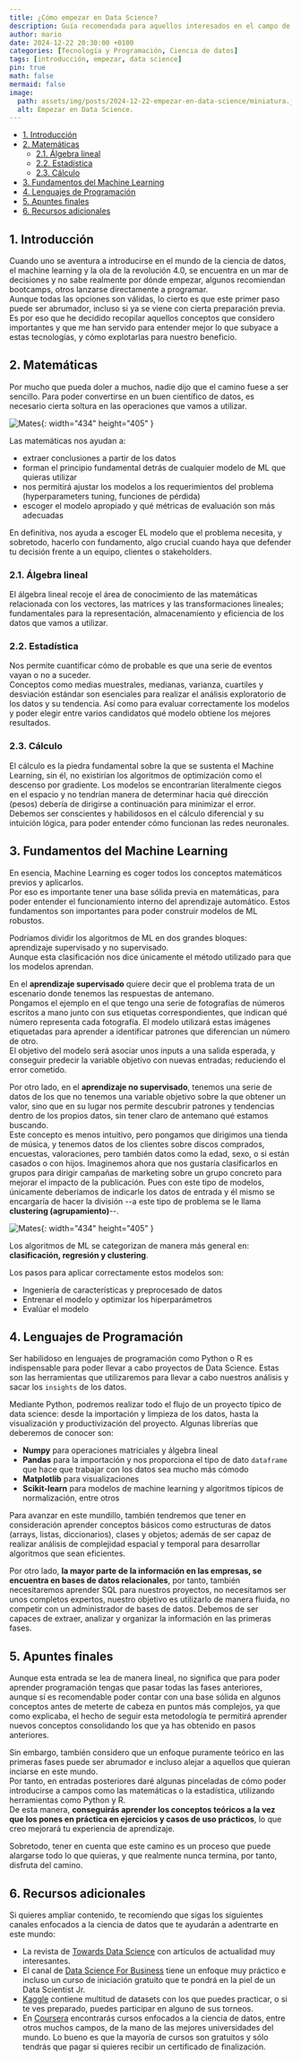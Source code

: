 ```yaml
---
title: ¿Cómo empezar en Data Science?
description: Guía recomendada para aquellos interesados en el campo de Data Science y no saben por dónde empezar.
author: mario
date: 2024-12-22 20:30:00 +0100
categories: [Tecnología y Programación, Ciencia de datos]
tags: [introducción, empezar, data science]
pin: true
math: false
mermaid: false
image:
  path: assets/img/posts/2024-12-22-empezar-en-data-science/miniatura.jpeg
  alt: Empezar en Data Science.
---
```



- [1. Introducción](#1-introducción)
- [2. Matemáticas](#2-matemáticas)
  - [2.1. Álgebra lineal](#21-álgebra-lineal)
  - [2.2. Estadística](#22-estadística)
  - [2.3. Cálculo](#23-cálculo)
- [3. Fundamentos del Machine Learning](#3-fundamentos-del-machine-learning)
- [4. Lenguajes de Programación](#4-lenguajes-de-programación)
- [5. Apuntes finales](#5-apuntes-finales)
- [6. Recursos adicionales](#6-recursos-adicionales)



## 1. Introducción

Cuando uno se aventura a introducirse en el mundo de la ciencia de datos, el machine learning y la ola de la revolución 4.0, se encuentra en un mar de decisiones y no sabe realmente por dónde empezar, algunos recomiendan bootcamps, otros lanzarse directamente a programar.  
Aunque todas las opciones son válidas, lo cierto es que este primer paso puede ser abrumador, incluso si ya se viene con cierta preparación previa. Es por eso que he decidido recopilar aquellos conceptos que considero importantes y que me han servido para entender mejor lo que subyace a estas tecnologías, y cómo explotarlas para nuestro beneficio.


## 2. Matemáticas

Por mucho que pueda doler a muchos, nadie dijo que el camino fuese a ser sencillo. Para poder convertirse en un buen científico de datos, es necesario cierta soltura en las operaciones que vamos a utilizar.

![Mates](assets/img/posts/2024-12-22-empezar-en-data-science/mates.jpg){: width="434" height="405" }

Las matemáticas nos ayudan a:
- extraer conclusiones a partir de los datos
- forman el principio fundamental detrás de cualquier modelo de ML que quieras utilizar
- nos permitirá ajustar los modelos a los requerimientos del problema (hyperparameters tuning, funciones de pérdida)
- escoger el modelo apropiado y qué métricas de evaluación son más adecuadas

En definitiva, nos ayuda a escoger EL modelo que el problema necesita, y sobretodo, hacerlo con fundamento, algo crucial cuando haya que defender tu decisión frente a un equipo, clientes o stakeholders.
 

### 2.1. Álgebra lineal

El álgebra lineal recoje el área de conocimiento de las matemáticas relacionada con los vectores, las matrices y las transformaciones lineales; fundamentales para la representación, almacenamiento y eficiencia de los datos que vamos a utilizar.


### 2.2. Estadística

Nos permite cuantificar cómo de probable es que una serie de eventos vayan o no a suceder.  
Conceptos como medias muestrales, medianas, varianza, cuartiles y desviación estándar son esenciales para realizar el análisis exploratorio de los datos y su tendencia. Así como para evaluar correctamente los modelos y poder elegir entre varios candidatos qué modelo obtiene los mejores resultados.


### 2.3. Cálculo

El cálculo es la piedra fundamental sobre la que se sustenta el Machine Learning, sin él, no existirían los algoritmos de optimización como el descenso por gradiente. Los modelos se encontrarían literalmente ciegos en el espacio y no tendrían manera de determinar hacia qué dirección (pesos) debería de dirigirse a continuación para minimizar el error.  
Debemos ser conscientes y habilidosos en el cálculo diferencial y su intuición lógica, para poder entender cómo funcionan las redes neuronales.



## 3. Fundamentos del Machine Learning

En esencia, Machine Learning es coger todos los conceptos matemáticos previos y aplicarlos.  
Por eso es importante tener una base sólida previa en matemáticas, para poder entender el funcionamiento interno del aprendizaje automático. Estos fundamentos son importantes para poder construir modelos de ML robustos.

Podríamos dividir los algoritmos de ML en dos grandes bloques: aprendizaje supervisado y no supervisado.  
Aunque esta clasificación nos dice únicamente el método utilizado para que los modelos aprendan.

En el **aprendizaje supervisado** quiere decir que el problema trata de un escenario donde tenemos las respuestas de antemano.  
Pongamos el ejemplo en el que tengo una serie de fotografías de números escritos a mano junto con sus etiquetas correspondientes, que indican qué número representa cada fotografía. El modelo utilizará estas imágenes etiquetadas para aprender a identificar patrones que diferencian un número de otro.  
El objetivo del modelo será asociar unos inputs a una salida esperada, y conseguir predecir la variable objetivo con nuevas entradas; reduciendo el error cometido.

Por otro lado, en el **aprendizaje no supervisado**, tenemos una serie de datos de los que no tenemos una variable objetivo sobre la que obtener un valor, sino que en su lugar nos permite descubrir patrones y tendencias dentro de los propios datos, sin tener claro de antemano qué estamos buscando.  
Este concepto es menos intuitivo, pero pongamos que dirigimos una tienda de música, y tenemos datos de los clientes sobre discos comprados, encuestas, valoraciones, pero también datos como la edad, sexo, o si están casados o con hijos. Imaginemos ahora que nos gustaría clasificarlos en grupos para dirigir campañas de marketing sobre un grupo concreto para mejorar el impacto de la publicación. Pues con este tipo de modelos, únicamente deberíamos de indicarle los datos de entrada y él mismo se encargaría de hacer la división --a este tipo de problema se le llama **clustering  (agrupamiento)**--.

![Mates](assets/img/posts/2024-12-22-empezar-en-data-science/ML.png){: width="434" height="405" }



Los algoritmos de ML se categorizan de manera más general en: **clasificación, regresión y clustering**.

Los pasos para aplicar correctamente estos modelos son:
- Ingeniería de características y preprocesado de datos
- Entrenar el modelo y optimizar los hiperparámetros
- Evalúar el modelo


## 4. Lenguajes de Programación

Ser habilidoso en lenguajes de programación como Python o R es indispensable para poder llevar a cabo proyectos de Data Science.
Estas son las herramientas que utilizaremos para llevar a cabo nuestros análisis y sacar los `insights` de los datos.

Mediante Python, podremos realizar todo el flujo de un proyecto típico de data science: desde la importación y limpieza de los datos, hasta la visualización y productivización del proyecto.
Algunas librerías que deberemos de conocer son:
- **Numpy** para operaciones matriciales y álgebra lineal
- **Pandas** para la importación y nos proporciona el tipo de dato `dataframe` que hace que trabajar con los datos sea mucho más cómodo
- **Matplotlib** para visualizaciones
- **Scikit-learn** para modelos de machine learning y algoritmos típicos de normalización, entre otros

Para avanzar en este mundillo, también tendremos que tener en consideración aprender conceptos básicos como estructuras de datos (arrays, listas, diccionarios), clases y objetos; además de ser capaz de realizar análisis de complejidad espacial y temporal para desarrollar algoritmos que sean eficientes.

Por otro lado, **la mayor parte de la información en las empresas, se encuentra en bases de datos relacionales**, por tanto, también necesitaremos aprender SQL para nuestros proyectos, no necesitamos ser unos completos expertos, nuestro objetivo es utilizarlo de manera fluida, no competir con un administrador de bases de datos. Debemos de ser capaces de extraer, analizar y organizar la información en las primeras fases.


## 5. Apuntes finales

Aunque esta entrada se lea de manera lineal, no significa que para poder aprender programación tengas que pasar todas las fases anteriores, aunque sí es recomendable poder contar con una base sólida en algunos conceptos antes de meterte de cabeza en puntos más complejos, ya que como explicaba, el hecho de seguir esta metodología te permitirá aprender nuevos conceptos consolidando los que ya has obtenido en pasos anteriores.

Sin embargo, también considero que un enfoque puramente teórico en las primeras fases puede ser abrumador e incluso alejar a aquellos que quieran inciarse en este mundo.  
Por tanto, en entradas posteriores daré algunas pinceladas de cómo poder introducirse a campos como las matemáticas o la estadística, utilizando herramientas como Python y R.  
De esta manera, **conseguirás aprender los conceptos teóricos a la vez que los pones en práctica en ejercicios y casos de uso prácticos**, lo que creo mejorará tu experiencia de aprendizaje.

Sobretodo, tener en cuenta que este camino es un proceso que puede alargarse todo lo que quieras, y que realmente nunca termina, por tanto, disfruta del camino.


## 6. Recursos adicionales

Si quieres ampliar contenido, te recomiendo que sigas los siguientes canales enfocados a la ciencia de datos que te ayudarán a adentrarte en este mundo:
- La revista de [Towards Data Science](https://towardsdatascience.com/) con artículos de actualidad muy interesantes.
- El canal de [Data Science For Business](https://www.youtube.com/watch?v=p0Lyd_GctQs) tiene un enfoque muy práctico e incluso un curso de iniciación gratuito que te pondrá en la piel de un Data Scientist Jr.
- [Kaggle](https://www.kaggle.com/) contiene multitud de datasets con los que puedes practicar, o si te ves preparado, puedes participar en alguno de sus torneos.
- En [Coursera](https://www.coursera.org/) encontrarás cursos enfocados a la ciencia de datos, entre otros muchos campos, de la mano de las mejores universidades del mundo. Lo bueno es que la mayoría de cursos son gratuitos y sólo tendrás que pagar si quieres recibir un certificado de finalización.